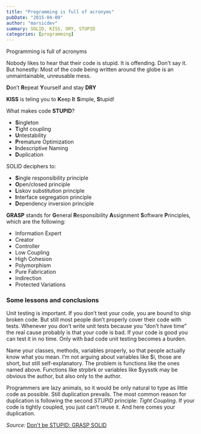 ```yaml
---
title: "Programming is full of acronyms"
pubDate: "2015-04-09"
author: "marsicdev"
summary: SOLID, KISS, DRY, STUPID
categories: [programming]
---
```


Programming is full of acronyms

Nobody likes to hear that their code is stupid. It is offending. Don’t say it. But honestly: Most of the code being written around the globe is an unmaintainable, unreusable mess.

**D**on’t **R**epeat **Y**ourself and stay **DRY**

**KISS** is teling you to **K**eep **I**t **S**imple, **S**tupid!

What makes code **STUPID**?

-   **S**ingleton
-   **T**ight coupling
-   **U**ntestability
-   **P**remature Optimization
-   **I**ndescriptive Naming
-   **D**uplication

SOLID deciphers to:

-   **S**ingle responsibility principle
-   **O**pen/closed principle
-   **L**iskov substitution principle
-   **I**nterface segregation principle
-   **D**ependency inversion principle

**GRASP** stands for **G**eneral **R**esponsibility **A**ssignment **S**oftware **P**rinciples, which are the following:

-   Information Expert
-   Creator
-   Controller
-   Low Coupling
-   High Cohesion
-   Polymorphism
-   Pure Fabrication
-   Indirection
-   Protected Variations

### Some lessons and conclusions

Unit testing is important. If you don’t test your code, you are bound to ship broken code. But still most people don’t properly cover their code with tests.
Whenever you don’t write unit tests because you “don’t have time” the real cause probably is that your code is bad. If your code is good you can test it in no time. Only with bad code unit testing becomes a burden.

Name your classes, methods, variables properly, so that people actually know what you mean. I’m not arguing about variables like $i, those are short, but still self-explanatory. The problem is functions like the ones named above. Functions like strpbrk or variables like $yysstk may be obvious the author, but also only to the author.

Programmers are lazy animals, so it would be only natural to type as little code as possible. Still duplication prevails. The most common reason for duplication is following the second _STUPID_ principle: _Tight Coupling_. If your code is tightly coupled, you just can’t reuse it. And here comes your duplication.

_Source:_ [Don't be STUPID: GRASP SOLID](http://nikic.github.io/2011/12/27/Dont-be-STUPID-GRASP-SOLID.html)
